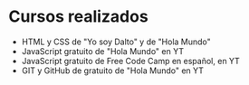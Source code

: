 # Cursos realizados
* HTML y CSS de "Yo soy Dalto" y de "Hola Mundo"   
* JavaScript gratuito de "Hola Mundo" en YT   
* JavaScript gratuito de Free Code Camp en español, en YT   
* GIT y GitHub de gratuito de "Hola Mundo" en YT   
